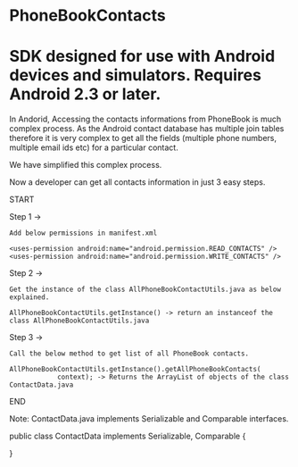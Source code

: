 PhoneBookContacts
=================

<h1>SDK designed for use with Android devices and simulators. Requires Android 2.3 or later.</h1>

In Andorid, Accessing the contacts informations from PhoneBook is much complex process. As the Android contact database has multiple join tables therefore it is very complex to get all the fields (multiple phone numbers, multiple email ids etc) for a particular contact. 

We have simplified this complex process.

Now a developer can get all contacts information in just 3 easy steps.


START

Step 1 -> 

    Add below permissions in manifest.xml
    
    <uses-permission android:name="android.permission.READ_CONTACTS" />
    <uses-permission android:name="android.permission.WRITE_CONTACTS" />
    
Step 2 -> 

    Get the instance of the class AllPhoneBookContactUtils.java as below explained.
    
    AllPhoneBookContactUtils.getInstance() -> return an instanceof the class AllPhoneBookContactUtils.java


Step 3 -> 

    Call the below method to get list of all PhoneBook contacts.
    
    AllPhoneBookContactUtils.getInstance().getAllPhoneBookContacts(
				context); -> Returns the ArrayList of objects of the class ContactData.java 
				
END




Note: ContactData.java implements Serializable and Comparable interfaces.

public class ContactData implements Serializable, Comparable<ContactData> {

}
